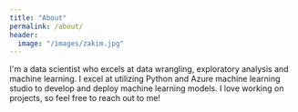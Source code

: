 ```yaml
---
title: "About"
permalink: /about/
header:
  image: "/images/zakim.jpg"
---
```


I'm a data scientist who excels at data wrangling, exploratory analysis and machine learning. I excel at utilizing Python and Azure machine learning studio to develop and deploy machine learning models. I love working on projects, so feel free to reach out to me!



